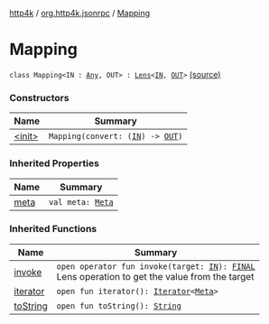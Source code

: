 [http4k](../../index.md) / [org.http4k.jsonrpc](../index.md) / [Mapping](./index.md)

# Mapping

`class Mapping<IN : `[`Any`](https://kotlinlang.org/api/latest/jvm/stdlib/kotlin/-any/index.html)`, OUT> : `[`Lens`](../../org.http4k.lens/-lens/index.md)`<`[`IN`](index.md#IN)`, `[`OUT`](index.md#OUT)`>` [(source)](https://github.com/http4k/http4k/blob/master/http4k-jsonrpc/src/main/kotlin/org/http4k/jsonrpc/lenses.kt#L7)

### Constructors

| Name | Summary |
|---|---|
| [&lt;init&gt;](-init-.md) | `Mapping(convert: (`[`IN`](index.md#IN)`) -> `[`OUT`](index.md#OUT)`)` |

### Inherited Properties

| Name | Summary |
|---|---|
| [meta](../../org.http4k.lens/-lens/meta.md) | `val meta: `[`Meta`](../../org.http4k.lens/-meta/index.md) |

### Inherited Functions

| Name | Summary |
|---|---|
| [invoke](../../org.http4k.lens/-lens/invoke.md) | `open operator fun invoke(target: `[`IN`](../../org.http4k.lens/-lens/index.md#IN)`): `[`FINAL`](../../org.http4k.lens/-lens/index.md#FINAL)<br>Lens operation to get the value from the target |
| [iterator](../../org.http4k.lens/-lens/iterator.md) | `open fun iterator(): `[`Iterator`](https://kotlinlang.org/api/latest/jvm/stdlib/kotlin.collections/-iterator/index.html)`<`[`Meta`](../../org.http4k.lens/-meta/index.md)`>` |
| [toString](../../org.http4k.lens/-lens/to-string.md) | `open fun toString(): `[`String`](https://kotlinlang.org/api/latest/jvm/stdlib/kotlin/-string/index.html) |

